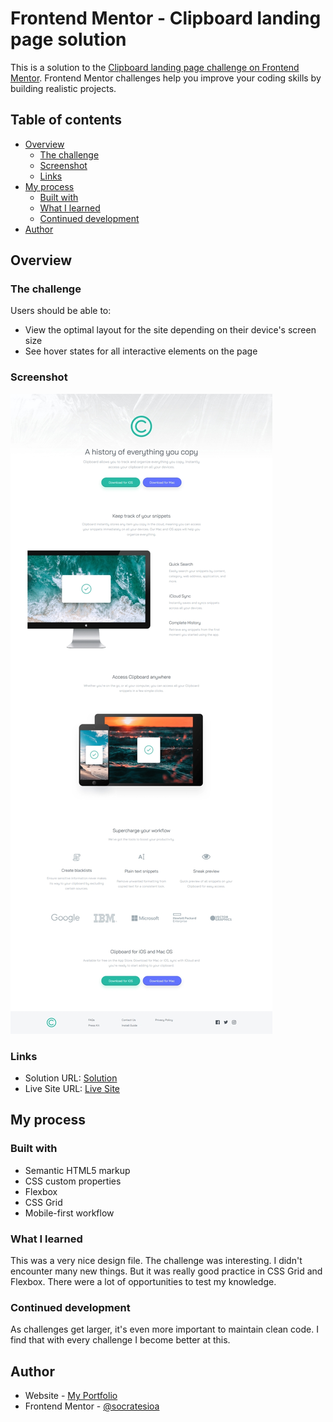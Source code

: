 # Frontend Mentor - Clipboard landing page solution

This is a solution to the [Clipboard landing page challenge on Frontend Mentor](https://www.frontendmentor.io/challenges/clipboard-landing-page-5cc9bccd6c4c91111378ecb9). Frontend Mentor challenges help you improve your coding skills by building realistic projects.

## Table of contents

- [Overview](#overview)
  - [The challenge](#the-challenge)
  - [Screenshot](#screenshot)
  - [Links](#links)
- [My process](#my-process)
  - [Built with](#built-with)
  - [What I learned](#what-i-learned)
  - [Continued development](#continued-development)
- [Author](#author)

## Overview

### The challenge

Users should be able to:

- View the optimal layout for the site depending on their device's screen size
- See hover states for all interactive elements on the page

### Screenshot

![](./images/screenshot.jpg)

### Links

- Solution URL: [Solution](https://github.com/socratesioa/clipboard-landing-page)
- Live Site URL: [Live Site](https://socratesioa.github.io/clipboard-landing-page)

## My process

### Built with

- Semantic HTML5 markup
- CSS custom properties
- Flexbox
- CSS Grid
- Mobile-first workflow

### What I learned

This was a very nice design file. The challenge was interesting. I didn't encounter many new things. But it was really good practice in CSS Grid and Flexbox. There were a lot of opportunities to test my knowledge.

### Continued development

As challenges get larger, it's even more important to maintain clean code. I find that with every challenge I become better at this.

## Author

- Website - [My Portfolio](https://portfolio.thisissocrates.com)
- Frontend Mentor - [@socratesioa](https://www.frontendmentor.io/profile/socratesioa)
